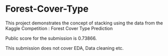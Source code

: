# Forest-Cover-Type

This project demonstrates the concept of stacking using the data from the Kaggle Competition : Forest Cover Type Prediction

Public score for the submission is 0.73866.

This submission does not cover EDA, Data cleaning etc.


